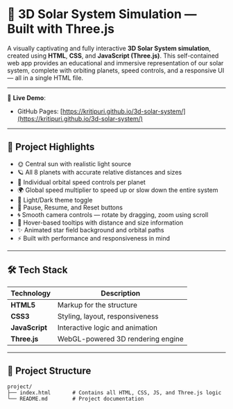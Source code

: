 # 🌌 3D Solar System Simulation — Built with Three.js

A visually captivating and fully interactive **3D Solar System simulation**, created using **HTML**, **CSS**, and **JavaScript (Three.js)**. This self-contained web app provides an educational and immersive representation of our solar system, complete with orbiting planets, speed controls, and a responsive UI — all in a single HTML file.

---
🔗 **Live Demo**:  
- GitHub Pages: [https://kritipuri.github.io/3d-solar-system/](https://kritipuri.github.io/3d-solar-system/)
---

## 📌 Project Highlights

- 🌞 Central sun with realistic light source
- 🪐 All 8 planets with accurate relative distances and sizes
- 🔄 Individual orbital speed controls per planet
- 🌍 Global speed multiplier to speed up or slow down the entire system
- 🎨 Light/Dark theme toggle
- 🛑 Pause, Resume, and Reset buttons
- 🌀 Smooth camera controls — rotate by dragging, zoom using scroll
- 🧠 Hover-based tooltips with distance and size information
- ✨ Animated star field background and orbital paths
- ⚡ Built with performance and responsiveness in mind
---

## 🛠️ Tech Stack

| Technology | Description                          |
|------------|--------------------------------------|
| **HTML5**  | Markup for the structure             |
| **CSS3**   | Styling, layout, responsiveness      |
| **JavaScript** | Interactive logic and animation |
| **Three.js** | WebGL-powered 3D rendering engine  |

---

## 📂 Project Structure

```plaintext
project/
├── index.html       # Contains all HTML, CSS, JS, and Three.js logic
└── README.md        # Project documentation
